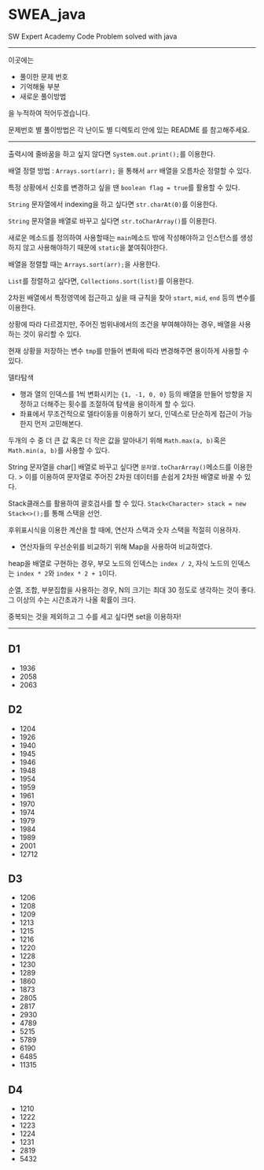 # SWEA_java
SW Expert Academy Code Problem solved with java

---

이곳에는

 - 풀이한 문제 번호
 - 기억해둘 부분
 - 새로운 풀이방법

을 누적하여 적어두겠습니다.

문제번호 별 풀이방법은 각 난이도 별 디렉토리 안에 있는 README 를 참고해주세요.

---

출력시에 줄바꿈을 하고 싶지 않다면 `System.out.print();`를 이용한다.

배열 정렬 방법 : `Arrays.sort(arr);` 을 통해서 `arr` 배열을 오름차순 정렬할 수 있다.

특정 상황에서 신호를 변경하고 싶을 땐 `boolean flag = true`를 활용할 수 있다.

`String` 문자열에서 indexing을 하고 싶다면 `str.charAt(0)`를 이용한다.

`String` 문자열을 배열로 바꾸고 싶다면 `str.toCharArray()`를 이용한다.

새로운 메소드를 정의하여 사용할때는 `main`메소드 밖에 작성해야하고 인스턴스를 생성하지 않고 사용해야하기 때문에 `static`을 붙여줘야한다.

배열을 정렬할 때는 `Arrays.sort(arr);`을 사용한다.

`List`를 정렬하고 싶다면, `Collections.sort(list)`를 이용한다.

2차원 배열에서 특정영역에 접근하고 싶을 때 규칙을 찾아 `start`, `mid`, `end` 등의 변수를 이용한다.

상황에 따라 다르겠지만, 주어진 범위내에서의 조건을 부여해야하는 경우, 배열을 사용하는 것이 유리할 수 있다.

현재 상황을 저장하는 변수 `tmp`를 만들어 변화에 따라 변경해주면 용이하게 사용할 수 있다.

델타탐색
 - 행과 열의 인덱스를 1씩 변화시키는 `{1, -1, 0, 0}` 등의 배열을 만들어 방향을 지정하고 더해주는 횟수를 조절하여 탐색을 용이하게 할 수 있다.
 - 좌표에서 무조건적으로 델타이동을 이용하기 보다, 인덱스로 단순하게 접근이 가능한지 먼저 고민해본다. 

두개의 수 중 더 큰 값 혹은 더 작은 값을 알아내기 위해 `Math.max(a, b)`혹은 `Math.min(a, b)`를 사용할 수 있다.

String 문자열을 char[] 배열로 바꾸고 싶다면 `문자열.toCharArray()`메소드를 이용한다. > 이를 이용하여 문자열로 주어진 2차원 데이터를 손쉽게 2차원 배열로 바꿀 수 있다.

Stack클래스를 활용하여 괄호검사를 할 수 있다. `Stack<Character> stack = new Stack<>();`를 통해 스택을 선언.

후위표시식을 이용한 계산을 할 때에, 연산자 스택과 숫자 스택을 적절히 이용하자.

- 연산자들의 우선순위를 비교하기 위해 Map을 사용하여 비교하였다.

heap을 배열로 구현하는 경우, 부모 노드의 인덱스는 `index / 2`, 자식 노드의 인덱스는 `index * 2`와 `index * 2 + 1`이다.

순열, 조합, 부분집합을 사용하는 경우, N의 크기는 최대 30 정도로 생각하는 것이 좋다. 그 이상의 수는 시간초과가 나올 확률이 크다.

중복되는 것을 제외하고 그 수를 세고 싶다면 set을 이용하자!

---

## D1
- 1936
- 2058
- 2063

## D2
 - 1204
 - 1926
 - 1940
 - 1945
 - 1946
 - 1948
 - 1954
 - 1959
 - 1961
 - 1970
 - 1974
 - 1979
 - 1984
 - 1989
 - 2001
 - 12712

## D3
 - 1206
 - 1208
 - 1209
 - 1213
 - 1215
 - 1216
 - 1220
 - 1228
 - 1230
 - 1289
 - 1860
 - 1873
 - 2805
 - 2817
 - 2930
 - 4789
 - 5215
 - 5789
 - 6190
 - 6485
 - 11315

## D4
 - 1210
 - 1222
 - 1223
 - 1224
 - 1231
 - 2819
 - 5432